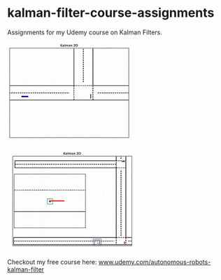 # kalman-filter-course-assignments
Assignments for my Udemy course on Kalman Filters.

![Ouput](https://github.com/gonfreces/Kalman_Filter/blob/master/kalman_filter_signal_1.gif)

![Output](https://github.com/gonfreces/Kalman_Filter/blob/master/kalman_filter_2D.gif)

Checkout my free course here: www.udemy.com/autonomous-robots-kalman-filter
